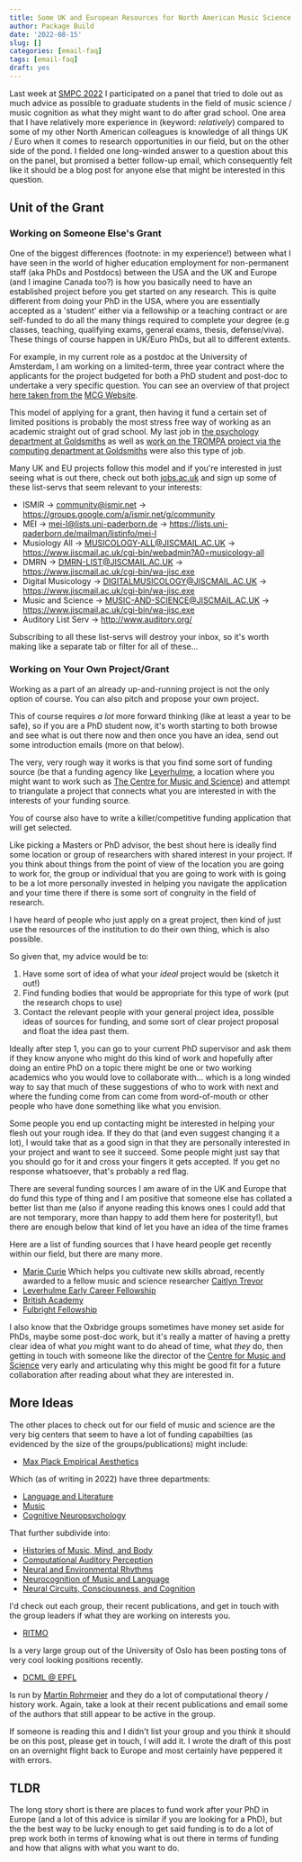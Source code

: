 ```yaml
---
title: Some UK and European Resources for North American Music Science Graduate Students
author: Package Build
date: '2022-08-15'
slug: []
categories: [email-faq]
tags: [email-faq]
draft: yes
---
```


Last week at [SMPC 2022](http://www.musicperception.org/about-smpc.html) I participated on a panel that tried to dole out as much advice as possible to graduate students in the field of music science / music cognition as what they might want to do after grad school.
One area that I have relatively more experience in (keyword: _relatively_) compared to some of my other North American colleagues is knowledge of all things UK / Euro when it comes to research opportunities in our field, but on the other side of the pond.
I fielded one long-winded answer to a question about this on the panel, but promised a better follow-up email, which consequently felt like it should be a blog post for anyone else that might be interested in this question.

## Unit of the Grant 

### Working on Someone Else's Grant

One of the biggest differences (footnote: in my experience!) between what I have seen in the world of higher education employment for non-permanent staff (aka PhDs and Postdocs) between the USA and the UK and Europe (and I imagine Canada too?) is how you basically need to have an established project before you get started on any research.
This is quite different from doing your PhD in the USA, where you are essentially accepted as a 'student' either via a fellowship or a teaching contract or are self-funded to do all the many things required to complete your degree (e.g classes, teaching, qualifying exams, general exams, thesis, defense/viva).
These things of course happen in UK/Euro PhDs, but all to different extents.

For example, in my current role as a postdoc at the University of Amsterdam, I am working on a limited-term, three year contract where the applicants for the project budgeted for both a PhD student and post-doc to undertake a very specific question.
You can see an overview of that project [here taken from the](https://www.mcg.uva.nl/personal/plan.pdf) [MCG Website](https://mcg.uva.nl/).

This model of applying for a grant, then having it fund a certain set of limited positions is probably the most stress free way of working as an academic straight out of grad school.
My last job in [the psychology department at Goldsmiths](https://www.soundout.com/innovateuk-goldsmiths-university-of-london-soundout-project-implicit-impact-of-music) as well as [work on the TROMPA project via the computing department at Goldsmiths](https://trompamusic.eu/) were also this type of job.

Many UK and EU projects follow this model and if you're interested in just seeing what is out there, check out both [jobs.ac.uk](https://www.jobs.ac.uk/) and sign up some of these list-servs that seem relevant to your interests:

* ISMIR → community@ismir.net → https://groups.google.com/a/ismir.net/g/community 
* MEI → mei-l@lists.uni-paderborn.de → https://lists.uni-paderborn.de/mailman/listinfo/mei-l 
* Musiology All → MUSICOLOGY-ALL@JISCMAIL.AC.UK → https://www.jiscmail.ac.uk/cgi-bin/webadmin?A0=musicology-all
* DMRN → DMRN-LIST@JISCMAIL.AC.UK → https://www.jiscmail.ac.uk/cgi-bin/wa-jisc.exe
* Digital Musicology → DIGITALMUSICOLOGY@JISCMAIL.AC.UK → https://www.jiscmail.ac.uk/cgi-bin/wa-jisc.exe
* Music and Science → MUSIC-AND-SCIENCE@JISCMAIL.AC.UK → https://www.jiscmail.ac.uk/cgi-bin/wa-jisc.exe
* Auditory List Serv → http://www.auditory.org/

Subscribing to all these list-servs will destroy your inbox, so it's worth making like a separate tab or filter for all of these...

### Working on Your Own Project/Grant

Working as a part of an already up-and-running project is not the only option of course.
You can also pitch and propose your own project.

This of course requires _a lot_ more forward thinking (like at least a year to be safe), so if you are a PhD student now, it's worth starting to both browse and see what is out there now and then once you have an idea, send out some introduction emails (more on that below).

The very, very rough way it works is that you find some sort of funding source (be that a funding agency like [Leverhulme](https://www.leverhulme.ac.uk/early-career-fellowships), a location where you might want to work such as [The Centre for Music and Science](https://cms.mus.cam.ac.uk/)) and attempt to triangulate a project that connects what you are interested in with the interests of your funding source.

You of course also have to write a killer/competitive funding application that will get selected.

Like picking a Masters or PhD advisor, the best shout here is ideally find some location or group of researchers with shared interest in your project.
If you think about things from the point of view of the location you are going to work for, the group or individual that you are going to work with is going to be a lot more personally invested in helping you navigate the application and your time there if there is some sort of congruity in the field of research.

I have heard of people who just apply on a great project, then kind of just use the resources of the institution to do their own thing, which is also possible. 

So given that, my advice would be to:

1. Have some sort of idea of what your *ideal* project would be (sketch it out!)
2. Find funding bodies that would be appropriate for this type of work (put the research chops to use)
3. Contact the relevant people with your general project idea, possible ideas of sources for funding, and some sort of clear project proposal and float the idea past them.

Ideally after step 1, you can go to your current PhD supervisor and ask them if they know anyone who might do this kind of work and hopefully after doing an entire PhD on a topic there might be one or two working academics who you would love to collaborate with... which is a long winded way to say that much of these suggestions of who to work with next and where the funding come from can come from word-of-mouth or other people who have done something like what you envision.

Some people you end up contacting might be interested in helping your flesh out your rough idea.
If they do that (and even suggest changing it a lot), I would take that as a good sign in that they are personally interested in your project and want to see it succeed.
Some people might just say that you should go for it and cross your fingers it gets accepted. 
If you get no response whatsoever, that's probably a red flag.

There are several funding sources I am aware of in the UK and Europe that do fund this type of thing and I am positive that someone else has collated a better list than me (also if anyone reading this knows ones I could add that are not temporary, more than happy to add them here for posterity!), but there are enough below that kind of let you have an idea of the time frames

Here are a list of funding sources that I have heard people get recently within our field, but there are many more.

* [Marie Curie](https://marie-sklodowska-curie-actions.ec.europa.eu/actions/postdoctoral-fellowships) Which helps you cultivate new skills abroad, recently awarded to a fellow music and science researcher [Caitlyn Trevor](https://www.caitlyntrevor.com/marie-curie-action-emusig)
* [Leverhulme Early Career Fellowship](https://www.leverhulme.ac.uk/early-career-fellowships)
* [British Academy](https://www.thebritishacademy.ac.uk/funding/postdoctoral-fellowships/)
* [Fulbright Fellowship](https://www.benefits.gov/benefit/5914)

I also know that the Oxbridge groups sometimes have money set aside for PhDs, maybe some post-doc work, but it's really a matter of having a pretty clear idea of what *you* might want to do ahead of time, what *they* do, then getting in touch with someone like the director of the [Centre for Music and Science](https://cms.mus.cam.ac.uk/staff/dr-peter-harrison) very early and articulating why this might be good fit for a future collaboration after reading about what they are interested in. 


## More Ideas

The other places to check out for our field of music and science are the very big centers that seem to have a lot of funding capabilties (as evidenced by the size of the groups/publications) might include:

* [Max Plack Empirical Aesthetics](https://www.aesthetics.mpg.de/en.html)

Which (as of writing in 2022) have three departments:

* [Language and Literature](https://www.aesthetics.mpg.de/en/research/department-of-language-and-literature.html)
* [Music](https://www.aesthetics.mpg.de/en/research/department-of-music.html)
* [Cognitive Neuropsychology](https://www.aesthetics.mpg.de/en/research/departmentof-cognitive-neuropsychology.html)

That further subdivide into:

* [Histories of Music, Mind, and Body](https://www.aesthetics.mpg.de/en/research/research-group-histories-of-music-mind-and-body.html?no_cache=1)
* [Computational Auditory Perception](https://www.aesthetics.mpg.de/en/research/research-group-computational-auditory-perception.html)
* [Neural and Environmental Rhythms](https://www.aesthetics.mpg.de/en/research/research-group-neural-and-environmental-rhythms.html)
* [Neurocognition of Music and Language](https://www.aesthetics.mpg.de/en/research/research-group-neurocognition-of-music-and-language.html)
* [Neural Circuits, Consciousness, and Cognition](https://www.aesthetics.mpg.de/en/research/research-group-neural-circuits-consciousness-and-cognition.html)

I'd check out each group, their recent publications, and get in touch with the group leaders if what they are working on interests you. 

* [RITMO](https://www.uio.no/ritmo/english/)

Is a very large group out of the University of Oslo has been posting tons of very cool looking positions recently. 

* [DCML @ EPFL](https://www.epfl.ch/labs/dcml/)

Is run by [Martin Rohrmeier](https://www.epfl.ch/labs/dcml/lab/) and they do a lot of computational theory / history work.
Again, take a look at their recent publications and email some of the authors that still appear to be active in the group. 

If someone is reading this and I didn't list your group and you think it should be on this post, please get in touch, I will add it. 
I wrote the draft of this post on an overnight flight back to Europe and most certainly have peppered it with errors.

## TLDR

The long story short is there are places to fund work after your PhD in Europe (and a lot of this advice is similar if you are looking for a PhD), but the the best way to be lucky enough to get said funding is to do a lot of prep work both in terms of knowing what is out there in terms of funding and how that aligns with what you want to do.





